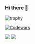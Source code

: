 ### Hi there 👋

![trophy](https://github-profile-trophy.vercel.app/?username=liviaerxin&column=8&theme=onedark)

<!-- ![lang](https://github-readme-stats.vercel.app/api/top-langs/?username=liviaerxin&hide=ipynb,html,css&layout=compact&theme=onedark)
 -->
 
<!-- ![GitHub stats](https://github-readme-stats.vercel.app/api?username=liviaerxin&show_icons=true&theme=radical)
 -->

[![Codewars](https://github.r2v.ch/codewars?user=liviaerxin&top_languages=true&hide_clan=true&stroke=%23b362ff&theme=purple_dark)](https://www.codewars.com/users/liviaerxin)
 
![](http://github-profile-summary-cards.vercel.app/api/cards/repos-per-language?username=liviaerxin&theme=dark)
![](http://github-profile-summary-cards.vercel.app/api/cards/most-commit-language?username=liviaerxin&theme=dark)

<!-- ![Metrics](https://metrics.lecoq.io/liviaerxin?template=classic&base.community=0&gists=1&base=header%2C%20activity%2C%20community%2C%20repositories%2C%20metadata&base.indepth=false&base.hireable=false&base.skip=false&gists=false&config.timezone=Asia%2FShanghai)
-->

<!--
**liviaerxin/liviaerxin** is a ✨ _special_ ✨ repository because its `README.md` (this file) appears on your GitHub profile.

Here are some ideas to get you started:

- 🔭 I’m currently working on ...
- 🌱 I’m currently learning ...
- 👯 I’m looking to collaborate on ...
- 🤔 I’m looking for help with ...
- 💬 Ask me about ...
- 📫 How to reach me: ...
- 😄 Pronouns: ...
- ⚡ Fun fact: ...
-->
